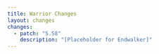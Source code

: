 ```yaml
---
title: Warrior Changes
layout: changes
changes:
  - patch: "5.58"
    description: "[Placeholder for Endwalker]"
---
```

